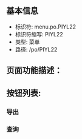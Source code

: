 
## 基本信息

- 标识符: menu.po.PIYL22
- 标识符缩写: PIYL22
- 类型: 菜单
- 路径: /po/PIYL22

## 页面功能描述：





## 按钮列表:


### 导出



### 查询


